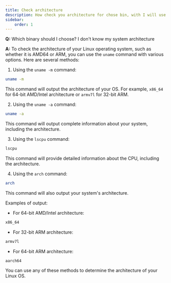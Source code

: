 ```yaml
---
title: Check architecture
description: How check you architecture for chose bin, with I will use
sidebar:
    order: 1
---
```

**Q:** Which binary should I choose? I don't know my system architecture

**A:** To check the architecture of your Linux operating system, such as whether it is AMD64 or ARM, you can use the `uname` command with various options. Here are several methods:

1. Using the `uname -m` command:

```bash [terminal]
uname -m
```

This command will output the architecture of your OS. For example, `x86_64` for 64-bit AMD/Intel architecture or `armv7l` for 32-bit ARM.

2. Using the `uname -a` command:

```bash [terminal]
uname -a
```

This command will output complete information about your system, including the architecture.

3. Using the `lscpu` command:

```bash [terminal]
lscpu
```

This command will provide detailed information about the CPU, including the architecture.

4. Using the `arch` command:

```bash [terminal]
arch
```

This command will also output your system's architecture.

Examples of output:

* For 64-bit AMD/Intel architecture:

```bash [terminal]
x86_64
```

* For 32-bit ARM architecture:

```bash [terminal]
armv7l
```

* For 64-bit ARM architecture:

```bash [terminal]
aarch64
```

You can use any of these methods to determine the architecture of your Linux OS.
